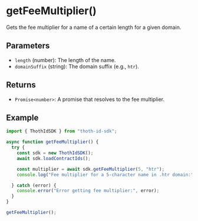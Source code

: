# getFeeMultiplier()

Gets the fee multiplier for a name of a certain length for a given domain.

## Parameters

- `length` (number): The length of the name.
- `domainSuffix` (string): The domain suffix (e.g., `htr`).

## Returns

- `Promise<number>`: A promise that resolves to the fee multiplier.

## Example

```typescript
import { ThothIdSDK } from "thoth-id-sdk";

async function getFeeMultiplier() {
  try {
    const sdk = new ThothIdSDK();
    await sdk.loadContractIds();

    const multiplier = await sdk.getFeeMultiplier(5, "htr");
    console.log("Fee multiplier for a 5-character name in .htr domain:", multiplier);

  } catch (error) {
    console.error("Error getting fee multiplier:", error);
  }
}

getFeeMultiplier();
```
